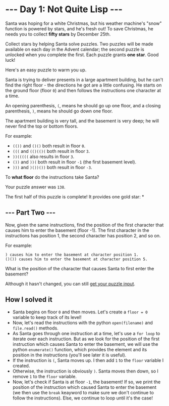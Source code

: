 # --- Day 1: Not Quite Lisp ---

Santa was hoping for a white Christmas, but his weather machine's "snow" function is powered by stars, and he's fresh out! To save Christmas, he needs you to collect **fifty stars** by December 25th.

Collect stars by helping Santa solve puzzles. Two puzzles will be made available on each day in the Advent calendar; the second puzzle is unlocked when you complete the first. Each puzzle grants **one star**. Good luck!

Here's an easy puzzle to warm you up.

Santa is trying to deliver presents in a large apartment building, but he can't find the right floor - the directions he got are a little confusing. He starts on the ground floor (floor  `0`) and then follows the instructions one character at a time.

An opening parenthesis, `(`, means he should go up one floor, and a closing parenthesis, `)`, means he should go down one floor.

The apartment building is very tall, and the basement is very deep; he will never find the top or bottom floors.

For example:

- `(())` and `()()` both result in floor `0`.
- `(((` and `(()(()(` both result in floor `3`.
- `))(((((` also results in floor `3`.
- `())` and `))(` both result in floor `-1` (the first basement level).
- `)))` and `)())())` both result in floor `-3`.

To **what floor** do the instructions take Santa?

Your puzzle answer was `138`.

The first half of this puzzle is complete! It provides one gold star: *

## --- Part Two ---
Now, given the same instructions, find the position of the first character that causes him to enter the basement (floor -1). The first character in the instructions has position 1, the second character has position 2, and so on.

For example:

    ) causes him to enter the basement at character position 1.
    ()()) causes him to enter the basement at character position 5.

What is the position of the character that causes Santa to first enter the basement?

Although it hasn't changed, you can still [get your puzzle input](https://github.com/PetitPotiron/advent-of-code-2015/blob/main/src/day-1/second-part/input.txt).

## How I solved it
* Santa begins on floor `0` and then moves. Let's create a `floor = 0` variable to keep track of its level!
* Now, let's read the instructions with the python `open(filename)` and `file.read()` methods.
* As Santa goes through one instruction at a time, let's use a `for loop` to iterate over each instruction. But as we look for the position of the first instruction which causes Santa to enter the basement, we will use the python `enumerate()` function, which provides the element and its position in the instructions (you'll see later it is useful).
* If the instruction is `(`, Santa moves up. I then add `1` to the `floor` variable I created.
* Otherwise, the instruction is obviously `)`. Santa moves then down, so I remove `1` to the `floor` variable.
* Now, let's check if Santa is at floor `-1`, the basement! If so, we print the position of the instruction which caused Santa to enter the basement (we then use the `break` keayword to make sure we don't continue to follow the instructions). Else, we continue to loop until it's the case!

